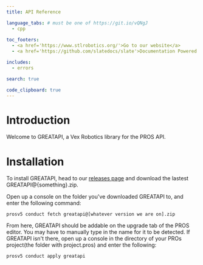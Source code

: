 ```yaml
---
title: API Reference

language_tabs: # must be one of https://git.io/vQNgJ
  - cpp
 
toc_footers:
  - <a href='https://www.stlrobotics.org/'>Go to our website</a>
  - <a href='https://github.com/slatedocs/slate'>Documentation Powered by Slate</a>

includes:
  - errors

search: true

code_clipboard: true
---
```


# Introduction

Welcome to GREATAPI, a Vex Robotics library for the PROS API. 

# Installation

To install GREATAPI, head to our [releases page](https://github.com/plebbbb/GREATAPI/releases) and download the lastest GREATAPI@{something}.zip.

Open up a console on the folder you've downloaded GREATAPI to, and enter the following command:

`
prosv5 conduct fetch greatapi@[whatever version we are on].zip
`

From here, GREATAPI should be addable on the upgrade tab of the PROS editor. You may have to manually type in the name for it to be detected. If GREATAPI isn't there, open up a console in the directory of your PROs project(the folder with project.pros) and enter the following:

`
prosv5 conduct apply greatapi
`

